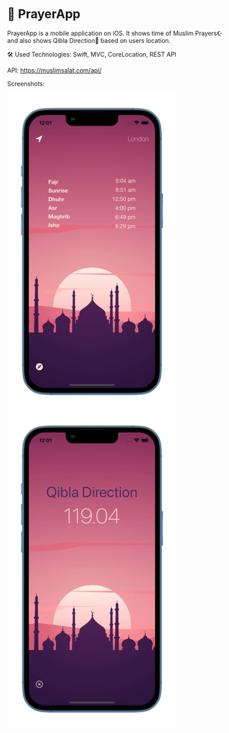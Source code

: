 # 🕌 PrayerApp

PrayerApp is a mobile application on iOS. It shows time of Muslim Prayers☪️ and also shows Qibla Direction🕋  based on users location.

🛠 Used Technologies: Swift, MVC, CoreLocation, REST API

API: https://muslimsalat.com/api/

Screenshots:

![Alt text](/Simulator-ScreenShot.png/?raw=true "Optional Title")
![Alt text](/Simulator-ScreenShot2.png/?raw=true "Optional Title")
